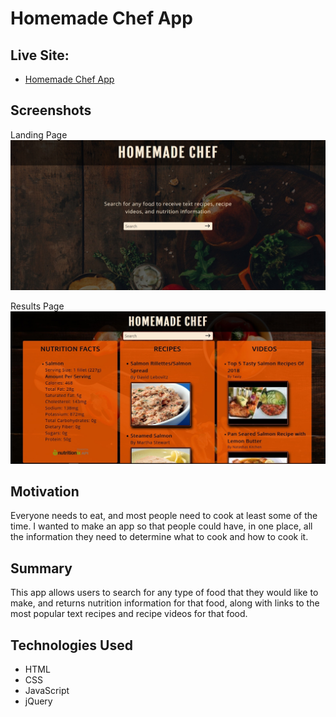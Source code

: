 <h1>Homemade Chef App</h1>

<h2>Live Site:</h2>

<ul>
    <li><a href="https://wesmc10.github.io/homemade-chef/" target="_blank">Homemade Chef App</a></li>
</ul>

<h2>Screenshots</h2>

Landing Page
<img src="landing_page.jpg">

Results Page
<img src="results_page.jpg">

<h2>Motivation</h2>

Everyone needs to eat, and most people need to cook at least some of the time. I wanted to make an app so 
that people could have, in one place, all the information they need to determine what to cook and how to cook it.

<h2>Summary</h2>

This app allows users to search for any type of food that they would like to make, and returns nutrition 
information for that food, along with links to the most popular text recipes and recipe videos for that food.

<h2>Technologies Used</h2>

<ul>
    <li>HTML</li>
    <li>CSS</li>
    <li>JavaScript</li>
    <li>jQuery</li>
</ul>